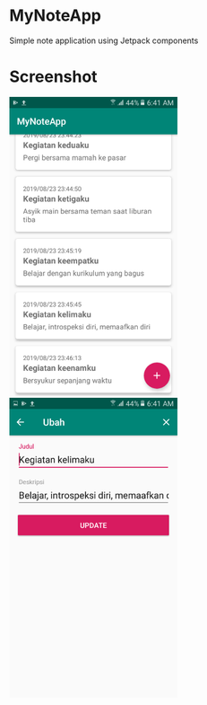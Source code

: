 # MyNoteApp
Simple note application using Jetpack components

# Screenshot
<img src="/Screenshot_20190824-064125.png" width="300p"/>
<img src="/Screenshot_20190824-064131.png" width="300p"/>
